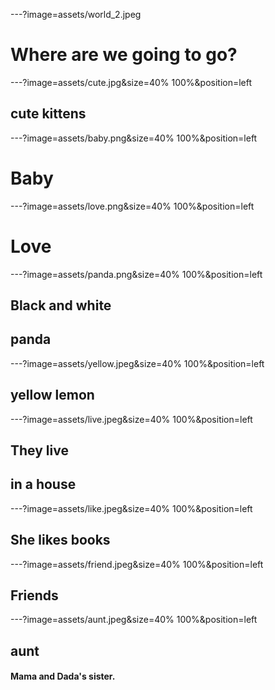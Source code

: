 ---?image=assets/world_2.jpeg
# Where are we going to go?
---?image=assets/cute.jpg&size=40% 100%&position=left

## cute kittens

---?image=assets/baby.png&size=40% 100%&position=left

# Baby

---?image=assets/love.png&size=40% 100%&position=left

# Love

---?image=assets/panda.png&size=40% 100%&position=left

## Black and white 
## panda

---?image=assets/yellow.jpeg&size=40% 100%&position=left

## yellow lemon

---?image=assets/live.jpeg&size=40% 100%&position=left

## They live
## in a house

---?image=assets/like.jpeg&size=40% 100%&position=left

## She likes books

---?image=assets/friend.jpeg&size=40% 100%&position=left

## Friends

---?image=assets/aunt.jpeg&size=40% 100%&position=left

## aunt

#### Mama and Dada's sister.


